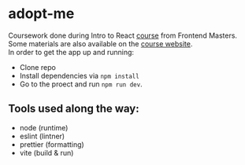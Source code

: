 # adopt-me
Coursework done during Intro to React [course](https://frontendmasters.com/courses/complete-react-v8/) from Frontend Masters. Some materials are also available on the [course website](https://react-v8.holt.courses/).<br />
In order to get the app up and running:
 - Clone repo 
 - Install dependencies via `npm install`
 - Go to the proect and run `npm run dev`.


<h2>Tools used along the way:</h2>

 - node (runtime)
 - eslint (lintner)
 - prettier (formatting)
 - vite (build & run)
